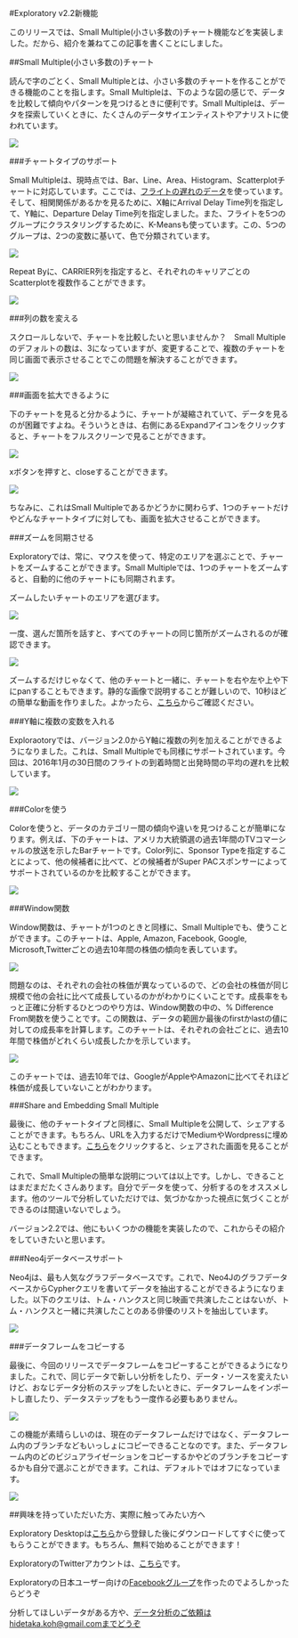 #Exploratory v2.2新機能

このリリースでは、Small Multiple(小さい多数の)チャート機能などを実装しました。だから、紹介を兼ねてこの記事を書くことにしました。


##Small Multiple(小さい多数の)チャート

 読んで字のごとく、Small Multipleとは、小さい多数のチャートを作ることができる機能のことを指します。Small Multipleは、下のような図の感じで、データを比較して傾向やパターンを見つけるときに便利です。Small Multipleは、データを探索していくときに、たくさんのデータサイエンティストやアナリストに使われています。

![](images/Small-Multiple.png)

###チャートタイプのサポート

Small Multipleは、現時点では、Bar、Line、Area、Histogram、Scatterplotチャートに対応しています。ここでは、[フライトの遅れのデータ](https://www.dropbox.com/s/vi530bac7836ch9/airline_delay_2014_1.csv?dl=0)を使っています。そして、相関関係があるかを見るために、X軸にArrival Delay Time列を指定して、Y軸に、Departure Delay Time列を指定しました。また、フライトを5つのグループにクラスタリングするために、K-Meansも使っています。この、5つのグループは、2つの変数に基いて、色で分類されています。

![](images/two-variables.png)

Repeat Byに、CARRIER列を指定すると、それぞれのキャリアごとのScatterplotを複数作ることができます。

![](images/Scatterplot-mu.png)

###列の数を変える

スクロールしないで、チャートを比較したいと思いませんか？　Small Multipleのデフォルトの数は、3になっていますが、変更することで、複数のチャートを同じ画面で表示させることでこの問題を解決することができます。

![](images/change-the-number.png)

###画面を拡大できるように

下のチャートを見ると分かるように、チャートが凝縮されていて、データを見るのが困難ですよね。そういうときは、右側にあるExpandアイコンをクリックすると、チャートをフルスクリーンで見ることができます。

![](images/fullscreen-2.2.png)

xボタンを押すと、closeすることができます。

![](images/close-2.2.png)

ちなみに、これはSmall Multipleであるかどうかに関わらず、1つのチャートだけやどんなチャートタイプに対しても、画面を拡大させることができます。


###ズームを同期させる

Exploratoryでは、常に、マウスを使って、特定のエリアを選ぶことで、チャートをズームすることができます。Small Multipleでは、1つのチャートをズームすると、自動的に他のチャートにも同期されます。

ズームしたいチャートのエリアを選びます。

![](images/synchronized-way.png)

一度、選んだ箇所を話すと、すべてのチャートの同じ箇所がズームされるのが確認できます。

![](images/same-area-together.png)

ズームするだけじゃなくて、他のチャートと一緒に、チャートを右や左や上や下にpanすることもできます。静的な画像で説明することが難しいので、10秒ほどの簡単な動画を作りました。よかったら、[こちら](https://vimeo.com/185888353)からご確認ください。


###Y軸に複数の変数を入れる

Exploraotoryでは、バージョン2.0からY軸に複数の列を加えることができるようになりました。これは、Small Multipleでも同様にサポートされています。今回は、2016年1月の30日間のフライトの到着時間と出発時間の平均の遅れを比較しています。

![](images/departure-delay.png)


###Colorを使う

Colorを使うと、データのカテゴリー間の傾向や違いを見つけることが簡単になります。例えば、下のチャートは、アメリカ大統領選の過去1年間のTVコマーシャルの放送を示したBarチャートです。Color列に、Sponsor Typeを指定することによって、他の候補者に比べて、どの候補者がSuper PACスポンサーによってサポートされているのかを比較することができます。

![](images/sponsors-compared.png)

###Window関数

Window関数は、チャートが1つのときと同様に、Small Multipleでも、使うことができます。このチャートは、Apple, Amazon, Facebook, Google, Microsoft,Twitterごとの過去10年間の株価の傾向を表しています。

![](images/trend-of-stock-prices.png)

問題なのは、それぞれの会社の株価が異なっているので、どの会社の株価が同じ規模で他の会社に比べて成長しているのかがわかりにくいことです。成長率をもっと正確に分析するひとつのやり方は、Window関数の中の、% Difference From関数を使うことです。この関数は、データの範囲か最後のfirstかlastの値に対しての成長率を計算します。このチャートは、それぞれの会社ごとに、過去10年間で株価がどれくらい成長したかを示しています。

![](images/much-the-stock.png)

このチャートでは、過去10年では、GoogleがAppleやAmazonに比べてそれほど株価が成長していないことがわかります。

###Share and Embedding Small Multiple

最後に、他のチャートタイプと同様に、Small Multipleを公開して、シェアすることができます。もちろん、URLを入力するだけでMediumやWordpressに埋め込むこともできます。[こちら](https://exploratory.io/viz/kanaugust/6671727394823968?cb=1476067303385)をクリックすると、シェアされた画面を見ることができます。

これで、Small Multipleの簡単な説明については以上です。しかし、できることはまだまだたくさんあります。自分でデータを使って、分析するのをオススメします。他のツールで分析していただけでは、気づかなかった視点に気づくことができるのは間違いないでしょう。

バージョン2.2では、他にもいくつかの機能を実装したので、これからその紹介をしていきたいと思います。


###Neo4jデータベースサポート

Neo4jは、最も人気なグラフデータベースです。これで、Neo4JのグラフデータベースからCypherクエリを書いてデータを抽出することができるようになりました。以下のクエリは、トム・ハンクスと同じ映画で共演したことはないが、トム・ハンクスと一緒に共演したことのある俳優のリストを抽出しています。

![](images/tom-data.png)

###データフレームをコピーする

最後に、今回のリリースでデータフレームをコピーすることができるようになりました。これで、同じデータで新しい分析をしたり、データ・ソースを変えたいけど、おなじデータ分析のステップをしたいときに、データフレームをインポートし直したり、データステップをもう一度作る必要もありません。

![](images/copy-the-data-frame.png)

この機能が素晴らしいのは、現在のデータフレームだけではなく、データフレーム内のブランチなどもいっしょにコピーできることなのです。また、データフレーム内のどのビジュアライゼーションをコピーするかやどのブランチをコピーするかも自分で選ぶことができます。これは、デフォルトではオフになっています。

![](images/copy-the-data-frame2.png)

##興味を持っていただいた方、実際に触ってみたい方へ

Exploratory Desktopは[こちら](https://exploratory.io/
)から登録した後にダウンロードしてすぐに使ってもらうことができます。もちろん、無料で始めることができます！


ExploratoryのTwitterアカウントは、[こちら](https://twitter.com/ExploratoryData
)です。

Exploratoryの日本ユーザー向けの[Facebookグループ](https://www.facebook.com/groups/1087437647994959/members/
)を作ったのでよろしかったらどうぞ

分析してほしいデータがある方や、データ分析のご依頼はhidetaka.koh@gmail.comまでどうぞ